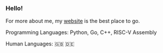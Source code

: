 ### Hello!

For more about me, my [website](https://sgtcodfish.com) is the best place to go.

Programming Languages: Python, Go, C++, RISC-V Assembly

Human Languages: 🇬🇧 🇩🇪
